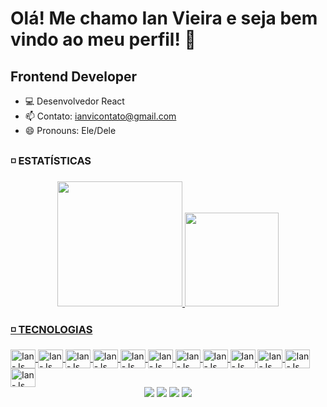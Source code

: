 # Olá! Me chamo Ian Vieira e seja bem vindo ao meu perfil! 👋 #

## Frontend Developer ##

- 💻 Desenvolvedor React
- 📫 Contato: ianvicontato@gmail.com
- 😄 Pronouns: Ele/Dele

##

### ◽ ESTATÍSTICAS

<div align="center">
<a href="https://github.com/Ianvi1">
  <img height="200em" src="https://github-readme-stats.vercel.app/api?username=Ianvi1&show_icons=true&theme=neon"/>
  <img height="150em" src="https://github-readme-stats.vercel.app/api/top-langs/?username=Ianvi1&theme=neon&layout=compact"/>
</div>

### ◽ TECNOLOGIAS 

<div>
  <img align="center" alt="Ian-Js" height="30" width="40" src="https://cdn.jsdelivr.net/gh/devicons/devicon@latest/icons/javascript/javascript-original.svg"/>
  <img align="center" alt="Ian-Js" height="30" width="40" src="https://cdn.jsdelivr.net/gh/devicons/devicon@latest/icons/react/react-original.svg"/>
  <img align="center" alt="Ian-Js" height="30" width="40" src="https://cdn.jsdelivr.net/gh/devicons/devicon@latest/icons/nextjs/nextjs-original.svg"/>
  <img align="center" alt="Ian-Js" height="30" width="40" src="https://cdn.jsdelivr.net/gh/devicons/devicon@latest/icons/angular/angular-original.svg"/>
  <img align="center" alt="Ian-Js" height="30" width="40" src="https://cdn.jsdelivr.net/gh/devicons/devicon@latest/icons/typescript/typescript-original.svg"/>
  <img align="center" alt="Ian-Js" height="30" width="40" src="https://cdn.jsdelivr.net/gh/devicons/devicon@latest/icons/redux/redux-original.svg"/>
  <img align="center" alt="Ian-Js" height="30" width="40" src="https://cdn.jsdelivr.net/gh/devicons/devicon@latest/icons/csharp/csharp-original.svg"/>
  <img align="center" alt="Ian-Js" height="30" width="40" src="https://cdn.jsdelivr.net/gh/devicons/devicon@latest/icons/sass/sass-original.svg"/>
  <img align="center" alt="Ian-Js" height="30" width="40" src="https://cdn.jsdelivr.net/gh/devicons/devicon@latest/icons/tailwindcss/tailwindcss-original.svg"/>
  <img align="center" alt="Ian-Js" height="30" width="40" src="https://cdn.jsdelivr.net/gh/devicons/devicon@latest/icons/html5/html5-original.svg"/>
  <img align="center" alt="Ian-Js" height="30" width="40" src="https://cdn.jsdelivr.net/gh/devicons/devicon@latest/icons/css3/css3-original.svg"/>
  <img align="center" alt="Ian-Js" height="30" width="40" src="https://cdn.jsdelivr.net/gh/devicons/devicon@latest/icons/mongodb/mongodb-original.svg"/>
</div>

<div align="center"> 
  <a href="https://www.youtube.com/@Ianvi_" target="_blank"><img src="https://img.shields.io/badge/YouTube-FF0000?style=for-the-badge&logo=youtube&logoColor=white" target="_blank"></a>
  <a href="https://www.instagram.com/ianvii_/" target="_blank"><img src="https://img.shields.io/badge/-Instagram-%23E4405F?style=for-the-badge&logo=instagram&logoColor=white" target="_blank"></a>
 	<a href="https://www.twitch.tv/ianvi_" target="_blank"><img src="https://img.shields.io/badge/Twitch-9146FF?style=for-the-badge&logo=twitch&logoColor=white" target="_blank"></a>
  <a href="https://www.linkedin.com/in/ianvi/" target="_blank"><img src="https://img.shields.io/badge/-LinkedIn-%230077B5?style=for-the-badge&logo=linkedin&logoColor=white" target="_blank"></a>   
</div>
